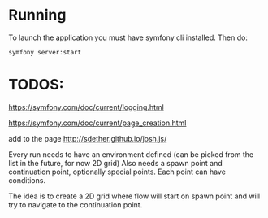 # Running

To launch the application you must have symfony cli installed. Then do:
```
symfony server:start
```

# TODOS:

https://symfony.com/doc/current/logging.html

https://symfony.com/doc/current/page_creation.html

add to the page http://sdether.github.io/josh.js/





Every run needs to have an environment defined (can be picked from the list in the future, for now 2D grid)
Also needs a spawn point and continuation point, optionally special points. Each point can have conditions.

The idea is to create a 2D grid where flow will start on spawn point and will try to navigate to the 
continuation point.

